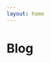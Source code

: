 ```yaml
---
layout: home
---
```


<script setup>
import { data as posts} from './data/blog.data.js';
import ArticleListitem from '/components/articleListItem.vue';
</script>

# Blog

<ArticleListitem v-for="post of posts" :page="post"/>
